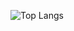  ![Top Langs](https://github-readme-stats.vercel.app/api/top-langs/?username=naveenpiedy&hide=javascript,css,scss,html&theme=tokyonight)
